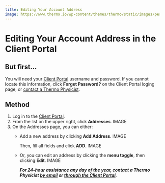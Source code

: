 ```yaml
---
title: Editing Your Account Address
image: https://www.thermo.io/wp-content/themes/thermo/static/images/perks-6.svg
---
```

# Editing Your Account Address in the Client Portal
## But first...
You will need your [Client Portal](https://www.thermo.io/login/) username and password. If you cannot locate this information, click **Forget Password?** on the Client Portal loging page, or [contact a Thermo Physicist](mailto:physicists@thermo.io).
## Method
1. Log in to the [Client Portal](https://www.thermo.io/login/).
2. From the **<Your Name>** list on the upper right, click **Addresses**.
IMAGE
3. On the Addresses page, you can either:
   * Add a new address by clicking **Add Address**.
     IMAGE
   
     Then, fill all fields and click **ADD**.
     IMAGE
     
   * Or, you can edit an address by clicking the **menu toggle**, then clicking **Edit**.
     IMAGE
     
     **_For 24-hour assistance any day of the year, contact a Thermo Physicist [by email](mailto:physicists@thermo.io) or [through the Client Portal](https://www.thermo.io/login/)._**
